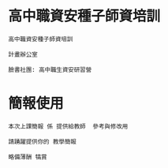 # 高中職資安種子師資培訓
```
高中職資安種子師資培訓

```
```
計畫辦公室

```
```
臉書社團: 高中職生資安研習營
```
# 簡報使用
```
本次上課簡報 係 提供給教師  參考與修改用

請踴躍提供你的 教學簡報

略備薄酬 犒賞
```
